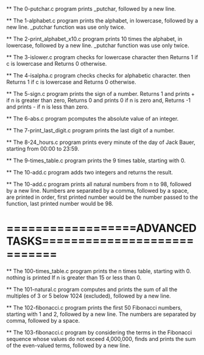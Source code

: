 ** The 0-putchar.c program prints _putchar, followed by a new line.

** The 1-alphabet.c program prints the alphabet, in lowercase, followed by a new line. _putchar function was use only twice.

** The 2-print_alphabet_x10.c program prints 10 times the alphabet, in lowercase, followed by a new line. _putchar function was use only twice.

** The 3-islower.c program checks for lowercase character then Returns 1 if c is lowercase and Returns 0 otherwise.

** The 4-isalpha.c program checks checks for alphabetic character. then Returns 1 if c is lowercase and Returns 0 otherwise.

** The 5-sign.c program prints the sign of a number. Returns 1 and prints + if n is greater than zero, Returns 0 and prints 0 if n is zero and, Returns -1 and prints - if n is less than zero.

** The 6-abs.c program pcomputes the absolute value of an integer.

** The 7-print_last_digit.c program prints the last digit of a number.

** The 8-24_hours.c program prints every minute of the day of Jack Bauer, starting from 00:00 to 23:59.

** The 9-times_table.c program prints the 9 times table, starting with 0.

** The 10-add.c program adds two integers and returns the result.

** The 10-add.c program prints all natural numbers from n to 98, followed by a new line. Numbers are separated by a comma, followed by a space, are printed in order, first printed number would be the number passed to the function, last printed number would be 98.


==================ADVANCED TASKS============================
============================================================

** The 100-times_table.c program prints the n times table, starting with 0. nothing is printed If n is greater than 15 or less than 0.

** The 101-natural.c program computes and prints the sum of all the multiples of 3 or 5 below 1024 (excluded), followed by a new line.

** The 102-fibonacci.c program prints the first 50 Fibonacci numbers, starting with 1 and 2, followed by a new line. The numbers are separated by comma, followed by a space.

** The 103-fibonacci.c program by considering the terms in the Fibonacci sequence whose values do not exceed 4,000,000, finds and prints the sum of the even-valued terms, followed by a new line.


